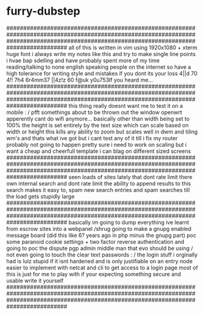 furry-dubstep
=============
##########################################################################################################################################################################################
all of this is written in vim using 1920x1080 + xterm huge font i always write my notes like this and try to make single line points
i hvae bap sdelling and have probably spent more of my time reading/talking to none english speaking people on the internet so have a high tolerance
for writing style and mistakes if you dont its your loss 4|\|d 70 4!! 7h4 6r4mm37 |\|4z!z 60 f@uk y0u753lf you heard me...
##########################################################################################################################################################################################
this thing really doesnt want me to test it on a mobile : / pfft somethings about to be thrown out the window openwrt apperently cant do wifi anymore... 
basically other than width being set to 100% the height is set entirely by the text size which can scale based on width or height
this kills any ability to zoom but scales well in dwm and tiling wm's and thats what ive got
but i cant test any of it till i fix my router probably not going to happen
pretty sure i need to work on scaling but i want a cheap and cheerfull template i can blag on different sized screens
##########################################################################################################################################################################################
seen loads of sites lately that dont rate limit there own internal search
and dont rate limit the ability to append results to this search
makes it easy to, spam new search entries and spam searches till the load gets stupidly large
##########################################################################################################################################################################################
basically im going to dump everything ive learnt from escrow sites into a webpanel /shrug
going to make a gnupg enabled message board (did this like 6? years ago in php minus the gnupg part)
poc some paranoid cookie settings + two factor reverse authentication
and going to poc the dispute pgp admin middle man that evo should be using / not even going to touch the clear text passwords : /
the login stuff i orginally had is lulz stupid if it isnt hardened and is only justifiable on an entry node easier to implement with netcat and cli to get access to a login page
most of this is just for me to play with if your expecting something secure and usable write it yourself
##########################################################################################################################################################################################

